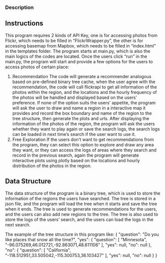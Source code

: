 ### Description
## Instructions
This program requires 2 kinds of API Key, one is for accessing photos from Flickr, which needs to be filled in “FlickrWrapper.py”, the other is for accessing basemap from Mapbox, which needs to be filled in “index.html” in the templates folder. The program starts at main.py, which is also the main logics of the codes are located. Once the users click “run” in the main.py, the program will start and provide a few options for the users to access photos of certain place: 
1. Recommendation
The code will generate a recommender analogous based on pre-defined binary tree cache, when the user agree with the recommendation, the code will call flickrapi to get all information of the photos within the region, and the locations and the hourly frequency of the photos will be handled and displayed based on the users’ preference. If none of the option suits the users’ appetite, the program will ask the user to draw and name a region in a interactive map it provides and record the box boundary and name of the region to the tree structure, then generate the plots and urls. After displaying the information of the photos of the region, the program will ask the users whether they want to play again or save the search logs, the search logs can be loaded in next time’s search if the user want to use it.
2. Free Exploration
If the users don’t want to get recommendations from the program, they can select this option to explore and draw any area they want, or they can access the logs of areas where they search and record in the previous search, again the program will generate interactive plots using plotly based on the locations and hourly distribution of the photos in the region.
## Data Structure
The data structure of the program is a binary tree, which is used to store the information of the regions the users have searched. The tree is stored in a json file, and the program will load the tree when it starts and save the tree when it ends. The tree is used to generate recommendations for the users, and the users can also add new regions to the tree. The tree is also used to store the logs of the users’ search, and the users can load the logs in the next search.

The example of the tree structure in this program like:
{
    "question": "Do you like places that snow all the time?",
    "yes": {
        "question": [
            "Minnesota",
            "-96.075269,46.012721,-92.863071,48.611106"
        ],
        "yes": null,
        "no": null
    },
    "no": {
        "question": [
            "California",
            "-118.512951,33.505042,-115.300753,36.103427"
        ],
        "yes": null,
        "no": null
    }
}
